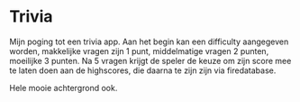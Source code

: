 # Trivia 

Mijn poging tot een trivia app.
Aan het begin kan een difficulty aangegeven worden, makkelijke vragen zijn 1 punt, middelmatige vragen 2 punten, moeilijke 3 punten. Na 5 vragen krijgt de speler de keuze om zijn score mee te laten doen aan de highscores, die daarna te zijn zijn via firedatabase.

Hele mooie achtergrond ook.
